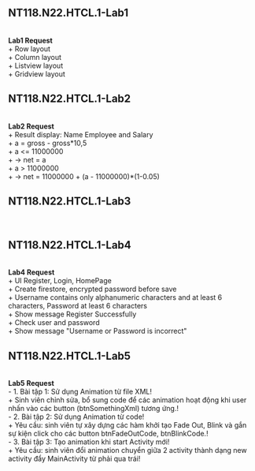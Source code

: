 <h2>NT118.N22.HTCL.1-Lab1</h2></br>
<b>Lab1 Request</b></br>
+ Row layout</br>
+ Column layout</br>
+ Listview layout</br>
+ Gridview layout</br>
<h2>NT118.N22.HTCL.1-Lab2</h2></br>
<b>Lab2 Request</b></br>
+ Result display: Name Employee and Salary</br>
+ a = gross - gross*10,5</br>
+ a <= 11000000</br>
+ -> net = a</br>
+ a > 11000000</br>
+ -> net = 11000000 + (a - 11000000)*(1-0.05)</br>
<h2>NT118.N22.HTCL.1-Lab3</h2></br>

<h2>NT118.N22.HTCL.1-Lab4</h2></br>
<b>Lab4 Request</b></br>
+ UI Register, Login, HomePage</br>
+ Create firestore, encrypted password before save</br>
+ Username contains only alphanumeric characters and at least 6 characters, Password at least 6 characters</br>
+ Show message Register Successfully</br>
+ Check user and password</br>
+ Show message "Username or Password is incorrect"</br>

<h2>NT118.N22.HTCL.1-Lab5</h2></br>
<b>Lab5 Request</b></br>
- 1.	Bài tập 1: Sử dụng Animation từ file XML!</br>
+ Sinh viên chỉnh sửa, bổ sung code để các animation hoạt động khi user nhấn vào các button (btnSomethingXml) tương ứng.!</br>
- 2.	Bài tập 2: Sử dụng Animation từ code!</br>
+ Yêu cầu: sinh viên tự xây dựng các hàm khởi tạo Fade Out, Blink và gắn sự kiện click cho các button btnFadeOutCode, btnBlinkCode.!</br>
- 3.	Bài tập 3: Tạo animation khi start Activity mới!</br>
+ Yêu cầu: sinh viên đổi animation chuyển giữa 2 activity thành dạng new activity đẩy MainActivity từ phải qua trái!</br>
